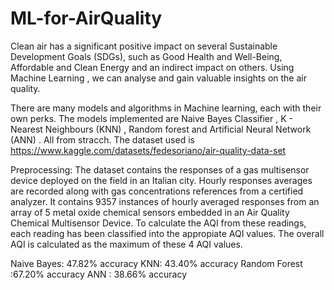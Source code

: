 # ML-for-AirQuality
Clean air has a significant positive impact on several Sustainable Development Goals (SDGs), such as Good Health and Well-Being, Affordable and Clean Energy and an indirect impact on others.  Using Machine Learning , we can analyse and gain valuable insights on the air quality. 

There are many models and algorithms in Machine learning, each with their own perks. The models implemented are Naive Bayes Classifier , K - Nearest Neighbours (KNN) , Random forest  and Artificial Neural Network (ANN) . All from stracch.
The dataset used is https://www.kaggle.com/datasets/fedesoriano/air-quality-data-set 

Preprocessing: The dataset contains the responses of a gas multisensor device deployed on the field in an Italian city. Hourly responses averages are recorded along with gas concentrations references from a certified analyzer. It contains 9357 instances of hourly averaged responses from an array of 5 metal oxide chemical sensors embedded in an Air Quality Chemical Multisensor Device.
To calculate the AQI from these readings, each reading has been classified into the appropiate AQI values. The overall AQI is calculated as  the maximum of these 4 AQI values. 

Naive Bayes:  47.82% accuracy
KNN: 43.40% accuracy
Random Forest :67.20% accuracy
ANN : 38.66% accuracy
